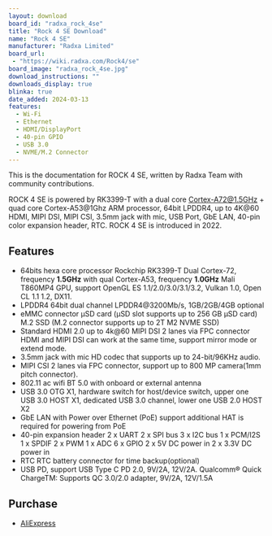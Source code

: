 ```yaml
---
layout: download
board_id: "radxa_rock_4se"
title: "Rock 4 SE Download"
name: "Rock 4 SE"
manufacturer: "Radxa Limited"
board_url:
 - "https://wiki.radxa.com/Rock4/se"
board_image: "radxa_rock_4se.jpg"
download_instructions: ""
downloads_display: true
blinka: true
date_added: 2024-03-13
features:
  - Wi-Fi
  - Ethernet
  - HDMI/DisplayPort
  - 40-pin GPIO
  - USB 3.0
  - NVME/M.2 Connector
---
```


This is the documentation for ROCK 4 SE, written by Radxa Team with community contributions.

ROCK 4 SE is powered by RK3399-T with a dual core Cortex-A72@1.5GHz + quad core Cortex-A53@1Ghz ARM processor, 64bit LPDDR4, up to 4K@60 HDMI, MIPI DSI, MIPI CSI, 3.5mm jack with mic, USB Port, GbE LAN, 40-pin color expansion header, RTC. ROCK 4 SE is introduced in 2022.

## Features
- 64bits hexa core processor Rockchip RK3399-T Dual Cortex-72, frequency **1.5GHz** with qual Cortex-A53, frequency **1.0GHz** Mali T860MP4 GPU, support OpenGL ES 1.1/2.0/3.0/3.1/3.2, Vulkan 1.0, Open CL 1.1 1.2, DX11.
- LPDDR4 64bit dual channel LPDDR4@3200Mb/s, 1GB/2GB/4GB optional
- eMMC connector μSD card (μSD slot supports up to 256 GB μSD card) M.2 SSD (M.2 connector supports up to 2T M2 NVME SSD)
- Standard HDMI 2.0 up to 4k@60 MIPI DSI 2 lanes via FPC connector HDMI and MIPI DSI can work at the same time, support mirror mode or extend mode.
- 3.5mm jack with mic HD codec that supports up to 24-bit/96KHz audio.
- MIPI CSI 2 lanes via FPC connector, support up to 800 MP camera(1mm pitch connector).
- 802.11 ac wifi BT 5.0 with onboard or external antenna
- USB 3.0 OTG X1, hardware switch for host/device switch, upper one USB 3.0 HOST X1, dedicated USB 3.0 channel, lower one USB 2.0 HOST X2
- GbE LAN with Power over Ethernet (PoE) support additional HAT is required for powering from PoE
- 40-pin expansion header 2 x UART 2 x SPI bus 3 x I2C bus 1 x PCM/I2S 1 x SPDIF 2 x PWM 1 x ADC 6 x GPIO 2 x 5V DC power in 2 x 3.3V DC power in
- RTC RTC battery connector for time backup(optional)
- USB PD, support USB Type C PD 2.0, 9V/2A, 12V/2A. Qualcomm® Quick ChargeTM: Supports QC 3.0/2.0 adapter, 9V/2A, 12V/1.5A

## Purchase

* [AliExpress](https://www.aliexpress.us/item/3256804923772687.html)